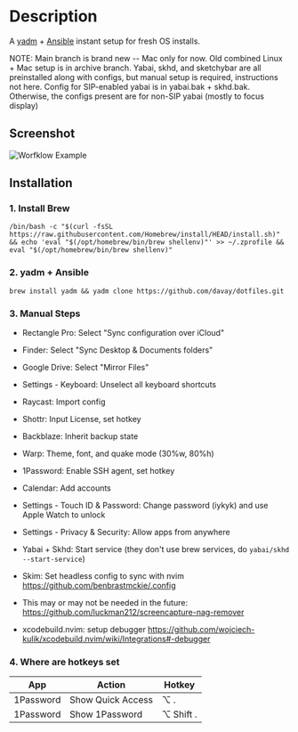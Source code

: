 # Description

A [yadm](https://yadm.io/) + [Ansible](https://docs.ansible.com/ansible/latest/user_guide/index.html#getting-started) instant setup for fresh OS installs. 

NOTE: Main branch is brand new -- Mac only for now. Old combined Linux + Mac setup is in archive branch. Yabai, skhd, and sketchybar are all preinstalled along with configs, but manual setup is required, instructions not here. Config for SIP-enabled yabai is in yabai.bak + skhd.bak. Otherwise, the configs present are for non-SIP yabai (mostly to focus display)

## Screenshot 

![Worfklow Example](/.config/yadm/dotfiles.png)

## Installation

### 1. Install Brew

```
/bin/bash -c "$(curl -fsSL https://raw.githubusercontent.com/Homebrew/install/HEAD/install.sh)" && echo 'eval "$(/opt/homebrew/bin/brew shellenv)"' >> ~/.zprofile && eval "$(/opt/homebrew/bin/brew shellenv)"
```

### 2. yadm + Ansible

```
brew install yadm && yadm clone https://github.com/davay/dotfiles.git
```

### 3. Manual Steps

- Rectangle Pro: Select "Sync configuration over iCloud"

- Finder: Select "Sync Desktop & Documents folders"

- Google Drive: Select "Mirror Files"

- Settings - Keyboard: Unselect all keyboard shortcuts

- Raycast: Import config

- Shottr: Input License, set hotkey

- Backblaze: Inherit backup state

- Warp: Theme, font, and quake mode (30%w, 80%h)

- 1Password: Enable SSH agent, set hotkey

- Calendar: Add accounts

- Settings - Touch ID & Password: Change password (iykyk) and use Apple Watch to unlock

- Settings - Privacy & Security: Allow apps from anywhere

- Yabai + Skhd: Start service (they don't use brew services, do `yabai/skhd --start-service`)

- Skim: Set headless config to sync with nvim https://github.com/benbrastmckie/.config

- This may or may not be needed in the future: https://github.com/luckman212/screencapture-nag-remover

- xcodebuild.nvim: setup debugger https://github.com/wojciech-kulik/xcodebuild.nvim/wiki/Integrations#-debugger

### 4. Where are hotkeys set 

| App | Action | Hotkey |
| --------------- | --------------- | --------------- |
| 1Password | Show Quick Access | ⌥ . |
| 1Password | Show 1Password | ⌥  Shift . |
